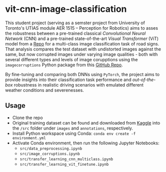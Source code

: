 # vit-cnn-image-classification

This student project (serving as a semster project from University of Toronto's UTIAS module AER 1515 – Perception for Robotics) aims to asses the robustness between a pre-trained classical _Convolutional Neural Network_ (CNN) and a pre-trained state-of-the-art _Visual Transformer_ (ViT) model from a [Repo](https://github.com/lukemelas/PyTorch-Pretrained-ViT) for a multi-class image classification task of road signs.
That analysis compares the test dataset with undistorted images against the same, but now corrupted images under varying image qualities - both with several different types and levels of image corupptions using the `imagecorruptions` Python package from this [GitHub Repo](https://github.com/bethgelab/imagecorruptions).

By fine-tuning and comparing both DNNs using `PyTorch`, the project aims to provide insights into their classification task performance and _out-of-the-box_ robustness in realistic driving scenarios with emulated different weather conditions and severenesses.

## Usage

- Clone the repo
- Original training dataset can be found and downloaded from [Kaggle](https://www.kaggle.com/datasets/andrewmvd/road-sign-detection) into the `/src` folder under `images` and `annotations`, respectively.
- Install Python workspace using Conda: `conda env create -f environment.yml`
- Activate Conda environment, then run the following Jupyter Notebooks:
  - `src/data_preprocessing.ipynb`
  - `src/image_corruptions.ipynb`
  - `src/transfer_learning_cnn_multiclass.ipynb`
  - `src/transfer_learning_vit_finetune.ipynb`
